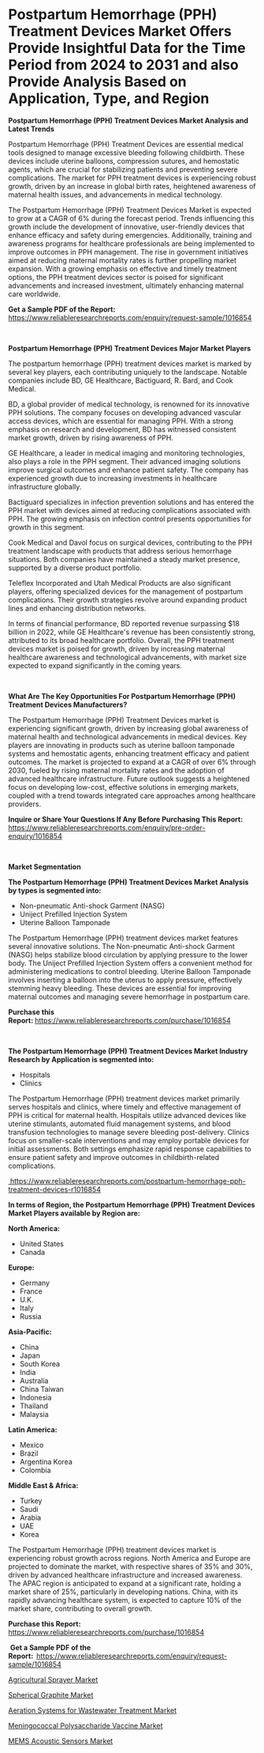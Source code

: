 <p><h1>Postpartum Hemorrhage (PPH) Treatment Devices Market Offers Provide Insightful Data for the Time Period from 2024 to 2031 and also Provide Analysis Based on Application, Type, and Region</h1></p><p><strong>Postpartum Hemorrhage (PPH) Treatment Devices Market Analysis and Latest Trends</strong></p>
<p><p>Postpartum Hemorrhage (PPH) Treatment Devices are essential medical tools designed to manage excessive bleeding following childbirth. These devices include uterine balloons, compression sutures, and hemostatic agents, which are crucial for stabilizing patients and preventing severe complications. The market for PPH treatment devices is experiencing robust growth, driven by an increase in global birth rates, heightened awareness of maternal health issues, and advancements in medical technology.</p><p>The Postpartum Hemorrhage (PPH) Treatment Devices Market is expected to grow at a CAGR of 6% during the forecast period. Trends influencing this growth include the development of innovative, user-friendly devices that enhance efficacy and safety during emergencies. Additionally, training and awareness programs for healthcare professionals are being implemented to improve outcomes in PPH management. The rise in government initiatives aimed at reducing maternal mortality rates is further propelling market expansion. With a growing emphasis on effective and timely treatment options, the PPH treatment devices sector is poised for significant advancements and increased investment, ultimately enhancing maternal care worldwide.</p></p>
<p><strong>Get a Sample PDF of the Report:&nbsp;</strong> <a href="https://www.reliableresearchreports.com/enquiry/request-sample/1016854?utm_campaign=115&utm_medium=2&utm_source=Github&utm_content=ia&utm_term=04122024&utm_id=postpartum-hemorrhage-pph-treatment-devices">https://www.reliableresearchreports.com/enquiry/request-sample/1016854</a></p>
<p>&nbsp;</p>
<p><strong>Postpartum Hemorrhage (PPH) Treatment Devices Major Market Players</strong></p>
<p><p>The postpartum hemorrhage (PPH) treatment devices market is marked by several key players, each contributing uniquely to the landscape. Notable companies include BD, GE Healthcare, Bactiguard, R. Bard, and Cook Medical.</p><p>BD, a global provider of medical technology, is renowned for its innovative PPH solutions. The company focuses on developing advanced vascular access devices, which are essential for managing PPH. With a strong emphasis on research and development, BD has witnessed consistent market growth, driven by rising awareness of PPH.</p><p>GE Healthcare, a leader in medical imaging and monitoring technologies, also plays a role in the PPH segment. Their advanced imaging solutions improve surgical outcomes and enhance patient safety. The company has experienced growth due to increasing investments in healthcare infrastructure globally.</p><p>Bactiguard specializes in infection prevention solutions and has entered the PPH market with devices aimed at reducing complications associated with PPH. The growing emphasis on infection control presents opportunities for growth in this segment.</p><p>Cook Medical and Davol focus on surgical devices, contributing to the PPH treatment landscape with products that address serious hemorrhage situations. Both companies have maintained a steady market presence, supported by a diverse product portfolio.</p><p>Teleflex Incorporated and Utah Medical Products are also significant players, offering specialized devices for the management of postpartum complications. Their growth strategies revolve around expanding product lines and enhancing distribution networks.</p><p>In terms of financial performance, BD reported revenue surpassing $18 billion in 2022, while GE Healthcare's revenue has been consistently strong, attributed to its broad healthcare portfolio. Overall, the PPH treatment devices market is poised for growth, driven by increasing maternal healthcare awareness and technological advancements, with market size expected to expand significantly in the coming years.</p></p>
<p>&nbsp;</p>
<p><strong>What Are The Key Opportunities For Postpartum Hemorrhage (PPH) Treatment Devices Manufacturers?</strong></p>
<p><p>The Postpartum Hemorrhage (PPH) Treatment Devices market is experiencing significant growth, driven by increasing global awareness of maternal health and technological advancements in medical devices. Key players are innovating in products such as uterine balloon tamponade systems and hemostatic agents, enhancing treatment efficacy and patient outcomes. The market is projected to expand at a CAGR of over 6% through 2030, fueled by rising maternal mortality rates and the adoption of advanced healthcare infrastructure. Future outlook suggests a heightened focus on developing low-cost, effective solutions in emerging markets, coupled with a trend towards integrated care approaches among healthcare providers.</p></p>
<p><strong>Inquire or Share Your Questions If Any Before Purchasing This Report:</strong> <a href="https://www.reliableresearchreports.com/enquiry/pre-order-enquiry/1016854?utm_campaign=115&utm_medium=2&utm_source=Github&utm_content=ia&utm_term=04122024&utm_id=postpartum-hemorrhage-pph-treatment-devices">https://www.reliableresearchreports.com/enquiry/pre-order-enquiry/1016854</a></p>
<p>&nbsp;</p>
<p><strong>Market Segmentation</strong></p>
<p><strong>The Postpartum Hemorrhage (PPH) Treatment Devices Market Analysis by types is segmented into:</strong></p>
<p><ul><li>Non-pneumatic Anti-shock Garment (NASG)</li><li>Uniject Prefilled Injection System</li><li>Uterine Balloon Tamponade</li></ul></p>
<p><p>The Postpartum Hemorrhage (PPH) treatment devices market features several innovative solutions. The Non-pneumatic Anti-shock Garment (NASG) helps stabilize blood circulation by applying pressure to the lower body. The Uniject Prefilled Injection System offers a convenient method for administering medications to control bleeding. Uterine Balloon Tamponade involves inserting a balloon into the uterus to apply pressure, effectively stemming heavy bleeding. These devices are essential for improving maternal outcomes and managing severe hemorrhage in postpartum care.</p></p>
<p><strong>Purchase this Report:&nbsp;</strong><a href="https://www.reliableresearchreports.com/purchase/1016854?utm_campaign=115&utm_medium=2&utm_source=Github&utm_content=ia&utm_term=04122024&utm_id=postpartum-hemorrhage-pph-treatment-devices">https://www.reliableresearchreports.com/purchase/1016854</a></p>
<p>&nbsp;</p>
<p><strong>The Postpartum Hemorrhage (PPH) Treatment Devices Market Industry Research by Application is segmented into:</strong></p>
<p><ul><li>Hospitals</li><li>Clinics</li></ul></p>
<p><p>The Postpartum Hemorrhage (PPH) treatment devices market primarily serves hospitals and clinics, where timely and effective management of PPH is critical for maternal health. Hospitals utilize advanced devices like uterine stimulants, automated fluid management systems, and blood transfusion technologies to manage severe bleeding post-delivery. Clinics focus on smaller-scale interventions and may employ portable devices for initial assessments. Both settings emphasize rapid response capabilities to ensure patient safety and improve outcomes in childbirth-related complications.</p></p>
<p><a href="https://www.reliableresearchreports.com/postpartum-hemorrhage-pph-treatment-devices-r1016854?utm_campaign=115&utm_medium=2&utm_source=Github&utm_content=ia&utm_term=04122024&utm_id=postpartum-hemorrhage-pph-treatment-devices">&nbsp;https://www.reliableresearchreports.com/postpartum-hemorrhage-pph-treatment-devices-r1016854</a></p>
<p><strong>In terms of Region, the Postpartum Hemorrhage (PPH) Treatment Devices Market Players available by Region are:</strong></p>
<p>
    <p> <strong> North America: </strong>
        <ul>
            <li>United States</li>
            <li>Canada</li>
        </ul>
        </p> 
    <p> <strong> Europe: </strong>
        <ul>
            <li>Germany</li>
            <li>France</li>
            <li>U.K.</li>
            <li>Italy</li>
            <li>Russia</li>
        </ul>
        </p> 
    <p> <strong> Asia-Pacific: </strong>
        <ul>
            <li>China</li>
            <li>Japan</li>
            <li>South Korea</li>
            <li>India</li>
            <li>Australia</li>
            <li>China Taiwan</li>
            <li>Indonesia</li>
            <li>Thailand</li>
            <li>Malaysia</li>
        </ul>
        </p> 
    <p> <strong> Latin America: </strong>
        <ul>
            <li>Mexico</li>
            <li>Brazil</li>
            <li>Argentina Korea</li>
            <li>Colombia</li>
        </ul>
        </p> 
    <p> <strong> Middle East & Africa: </strong>
        <ul>
            <li>Turkey</li>
            <li>Saudi</li>
            <li>Arabia</li>
            <li>UAE</li>
            <li>Korea</li>
        </ul>
    </p>
    </p>
<p><p>The Postpartum Hemorrhage (PPH) treatment devices market is experiencing robust growth across regions. North America and Europe are projected to dominate the market, with respective shares of 35% and 30%, driven by advanced healthcare infrastructure and increased awareness. The APAC region is anticipated to expand at a significant rate, holding a market share of 25%, particularly in developing nations. China, with its rapidly advancing healthcare system, is expected to capture 10% of the market share, contributing to overall growth.</p></p>
<p><strong>Purchase this Report: </strong><a href="https://www.reliableresearchreports.com/purchase/1016854?utm_campaign=115&utm_medium=2&utm_source=Github&utm_content=ia&utm_term=04122024&utm_id=postpartum-hemorrhage-pph-treatment-devices">https://www.reliableresearchreports.com/purchase/1016854</a></p>
<p>&nbsp;<strong>Get a Sample PDF of the Report:&nbsp;&nbsp;</strong><a href="https://www.reliableresearchreports.com/enquiry/request-sample/1016854?utm_campaign=115&utm_medium=2&utm_source=Github&utm_content=ia&utm_term=04122024&utm_id=postpartum-hemorrhage-pph-treatment-devices">https://www.reliableresearchreports.com/enquiry/request-sample/1016854</a></p>
<p><strong></strong></p>
<p><p><a href="https://github.com/ashepherd82/Market-Research-Report-List-6/blob/main/agricultural-sprayer-market.md?utm_campaign=115&utm_medium=2&utm_source=Github&utm_content=ia&utm_term=04122024&utm_id=postpartum-hemorrhage-pph-treatment-devices">Agricultural Sprayer Market</a></p><p><a href="https://issuu.com/reportprime-2/docs/spherical-graphite-market-size-2030.pptx?utm_campaign=115&utm_medium=2&utm_source=Github&utm_content=ia&utm_term=04122024&utm_id=postpartum-hemorrhage-pph-treatment-devices">Spherical Graphite Market</a></p><p><a href="https://www.linkedin.com/pulse/aeration-systems-wastewater-treatment-market-study-forecasted-hsnwf?utm_campaign=115&utm_medium=2&utm_source=Github&utm_content=ia&utm_term=04122024&utm_id=postpartum-hemorrhage-pph-treatment-devices">Aeration Systems for Wastewater Treatment Market</a></p><p><a href="https://www.linkedin.com/pulse/meningococcal-polysaccharide-vaccine-market-growth-insights-sales-dibxe?utm_campaign=115&utm_medium=2&utm_source=Github&utm_content=ia&utm_term=04122024&utm_id=postpartum-hemorrhage-pph-treatment-devices">Meningococcal Polysaccharide Vaccine Market</a></p><p><a href="https://issuu.com/reportprime-2/docs/mems-acoustic-sensors-market-size-2030.pptx?utm_campaign=115&utm_medium=2&utm_source=Github&utm_content=ia&utm_term=04122024&utm_id=postpartum-hemorrhage-pph-treatment-devices">MEMS Acoustic Sensors Market</a></p></p>